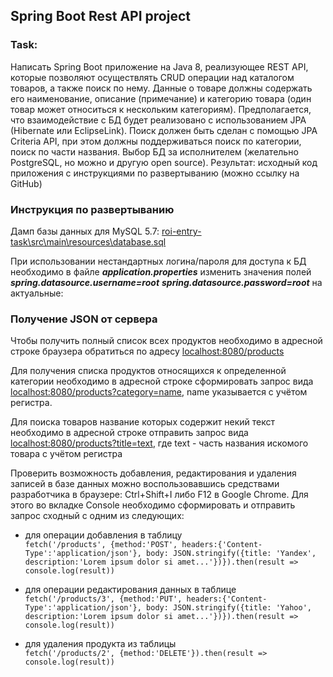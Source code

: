## Spring Boot Rest API project

### Task: 
Написать Spring Boot приложение на Java 8, реализующее REST API, которые позволяют осуществлять
CRUD операции над каталогом товаров, а также поиск по нему.
Данные о товаре должны содержать его наименование, описание (примечание) и категорию товара
(один товар может относиться к нескольким категориям). Предполагается, что взаимодействие с БД
будет реализовано с использованием JPA (Hibernate или EclipseLink).
Поиск должен быть сделан с помощью JPA Criteria API, при этом должны поддерживаться поиск по
категории, поиск по части названия. Выбор БД за исполнителем (желательно PostgreSQL, но можно и
другую open source).
Результат: исходный код приложения с инструкциями по развертыванию (можно ссылку на GitHub)

### Инструкция по развертыванию
Дамп базы данных для MySQL 5.7: [roi-entry-task\src\main\resources\database.sql](roi-entry-task\src\main\resources\database.sql)

При использовании нестандартных логина/пароля для доступа к БД необходимо в файле ***application.properties***
изменить значения полей ***spring.datasource.username=root***  ***spring.datasource.password=root*** на актуальные:


### Получение JSON от сервера
Чтобы получить полный список всех продуктов необходимо в адресной строке браузера обратиться по адресу
[localhost:8080/products](http://localhost:8080/products)

Для получения списка продуктов относящихся к определенной категории необходимо в адресной строке сформировать запрос вида 
[localhost:8080/products?category=name](http://localhost:8080/products?category=name), name указывается с учётом регистра.

Для поиска товаров название которых содержит некий текст необходимо в адресной строке отправить запрос вида
[localhost:8080/products?title=text](http://localhost:8080/products?title=text), где text - часть названия искомого товара с учётом регистра

Проверить возможность добавления, редактирования и удаления записей в базе данных можно воспользовавшись средствами разработчика
в браузере: Ctrl+Shift+I либо F12 в Google Chrome. Для этого во вкладке Console необходимо сформировать и отправить запрос сходный с одним из следующих:
 * для операции добавления в таблицу  
```fetch('/products', {method:'POST', headers:{'Content-Type':'application/json'}, body: JSON.stringify({title: 'Yandex', description:'Lorem ipsum dolor si amet...'})}).then(result => console.log(result))```

* для операции редактирования данных в таблице  
```fetch('/products/3', {method:'PUT', headers:{'Content-Type':'application/json'}, body: JSON.stringify({title: 'Yahoo', description:'Lorem ipsum dolor si amet...'})}).then(result => console.log(result))```

* для удаления продукта из таблицы  
```fetch('/products/2', {method:'DELETE'}).then(result => console.log(result))```
